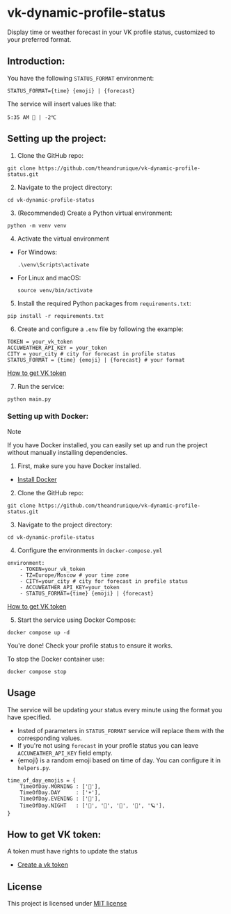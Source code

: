 # vk-dynamic-profile-status

Display time or weather forecast in your VK profile status, customized to your preferred format.

## Introduction:
You have the following `STATUS_FORMAT` environment:
```
STATUS_FORMAT={time} {emoji} | {forecast}
```

The service will insert values like that:
```
5:35 AM 🌠 | -2℃
```

## Setting up the project:

1. Clone the GitHub repo:
```
git clone https://github.com/theandrunique/vk-dynamic-profile-status.git
```

2. Navigate to the project directory:
```
cd vk-dynamic-profile-status
```

3. (Recommended) Create a Python virtual environment:
```
python -m venv venv
```

4. Activate the virtual environment
- For Windows:
    ```
    .\venv\Scripts\activate
    ```
- For Linux and macOS:
    ```
    source venv/bin/activate
    ```

5. Install the required Python packages from `requirements.txt`:
```
pip install -r requirements.txt
```

6. Create and configure a `.env` file by following the example:
```
TOKEN = your_vk_token
ACCUWEATHER_API_KEY = your_token
CITY = your_city # city for forecast in profile status
STATUS_FORMAT = {time} {emoji} | {forecast} # your format
```

[How to get VK token](#How-to-get-VK-token)

7. Run the service:
```
python main.py
```

### Setting up with Docker:

> [!Note]
> If you have Docker installed, you can easily set up and run the project without manually installing dependencies.
1. First, make sure you have Docker installed.
- [Install Docker](https://docs.docker.com/get-docker/)

2. Clone the GitHub repo:
```
git clone https://github.com/theandrunique/vk-dynamic-profile-status.git
```

3. Navigate to the project directory:
```
cd vk-dynamic-profile-status
```

4. Configure the environments in `docker-compose.yml`
```
environment:
    - TOKEN=your_vk_token
    - TZ=Europe/Moscow # your time zone
    - CITY=your_city # city for forecast in profile status
    - ACCUWEATHER_API_KEY=your_token
    - STATUS_FORMAT={time} {emoji} | {forecast}
```

[How to get VK token](#How-to-get-VK-token)

5. Start the service using Docker Compose:
```
docker compose up -d
```

You're done! Check your profile status to ensure it works.

To stop the Docker container use:
```
docker compose stop
```

## Usage
The service will be updating your status every minute using the format you have specified.
- Insted of parameters in `STATUS_FORMAT` service will replace them with the corresponding values.
- If you're not using `forecast` in your profile status you can leave `ACCUWEATHER_API_KEY` field empty.
- {emoji} is a random emoji based on time of day. You can configure it in `helpers.py`.
```
time_of_day_emojis = {
    TimeOfDay.MORNING : ['🐳'],
    TimeOfDay.DAY     : ['☀️'],
    TimeOfDay.EVENING : ['🌆'],
    TimeOfDay.NIGHT   : ['🌙', '🌠', '🛌', '🌌', '🪐'],
}
```

## How to get VK token:
A token must have rights to update the status
- [Create a vk token](https://vkhost.github.io/)

## License
This project is licensed under [MIT license](https://mit-license.org/)

